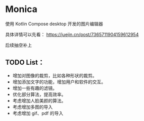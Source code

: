 # Monica
使用 Kotlin Compose desktop 开发的图片编辑器

具体详情可以先看：
https://juejin.cn/post/7365711904159612954

后续抽空补上


## TODO List：

* 增加对图像的裁剪，比如各种形状的裁剪。
* 增加添加文字的功能，增加用户和软件的交互。
* 增加一些有趣的滤镜。
* 优化部分算法，提高效率。
* 考虑增加人脸美颜的算法。
* 考虑增加多图的导入
* 考虑增加 gif、pdf 的导入